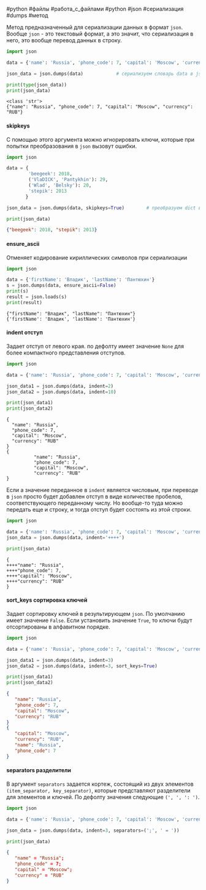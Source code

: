 #python #файлы #работа_с_файлами #python #json #сериализация #dumps #метод

Метод предназначенный для сериализации данных в формат `json`.
Вообще `json` - это текстовый формат, а это значит, что сериализация в него, это вообще перевод данных в строку. 
```python
import json

data = {'name': 'Russia', 'phone_code': 7, 'capital': 'Moscow', 'currency': 'RUB'}

json_data = json.dumps(data)            # сериализуем словарь data в json строку

print(type(json_data))
print(json_data)
```
```
<class 'str'>
{"name": "Russia", "phone_code": 7, "capital": "Moscow", "currency": "RUB"}
```

#### skipkeys
С помощью этого аргумента можно игнорировать ключи, которые при попытки преобразования в `json` вызовут ошибки.
```python
import json

data = {
        'beegeek': 2018,
        ('VlaDICK', 'Pantykhin'): 29,
        ('Wlad', 'Belsky'): 20,
        'stepik': 2013
       }

json_data = json.dumps(data, skipkeys=True)        # преобразуем dict в json

print(json_data)
```
```json
{"beegeek": 2018, "stepik": 2013}
```

#### ensure_ascii
Отменяет кодирование кириллических символов при сериализации
```python
import json

data = {'firstName': 'Владик', 'lastName': 'Пантюхин'}
s = json.dumps(data, ensure_ascii=False)
print(s)
result = json.loads(s)
print(result)
```
```
{"firstName": "Владик", "lastName": "Пантюхин"}
{'firstName': 'Владик', 'lastName': 'Пантюхин'}
```

#### indent отступ
Задает отступ от левого края. по дефолту имеет значение `None` для более компактного представления отступов.
```python
import json

data = {'name': 'Russia', 'phone_code': 7, 'capital': 'Moscow', 'currency': 'RUB'}

json_data1 = json.dumps(data, indent=2)
json_data2 = json.dumps(data, indent=10)

print(json_data1)
print(json_data2)
```
```
{
  "name": "Russia",
  "phone_code": 7,
  "capital": "Moscow",
  "currency": "RUB"
}
{
          "name": "Russia",
          "phone_code": 7,
          "capital": "Moscow",
          "currency": "RUB"
}
```
Если а значение переданное в `indent` является числовым, при переводе в `json` просто будет добавлен отступ в виде количестве пробелов, соответствующего переданному числу. Но вообще-то туда можно передать еще и строку, и тогда отступ будет состоять из этой строки.
```python
import json

data = {'name': 'Russia', 'phone_code': 7, 'capital': 'Moscow', 'currency': 'RUB'}
json_data = json.dumps(data, indent='++++')

print(json_data)
```
```
{
++++"name": "Russia",
++++"phone_code": 7,
++++"capital": "Moscow",
++++"currency": "RUB"
}
```
#### sort_keys сортировка ключей
Задает сортировку ключей в результирующем `json`. По умолчанию имеет значение `False`.
Если установить значение `True`, то ключи будут отсортированы в алфавитном порядке.
```python
import json

data = {'name': 'Russia', 'phone_code': 7, 'capital': 'Moscow', 'currency': 'RUB'}

json_data1 = json.dumps(data, indent=3)
json_data2 = json.dumps(data, indent=3, sort_keys=True)

print(json_data1)
print(json_data2)
```
```json
{
   "name": "Russia",
   "phone_code": 7,
   "capital": "Moscow",
   "currency": "RUB"
}
{
   "capital": "Moscow",
   "currency": "RUB",
   "name": "Russia",
   "phone_code": 7
}
```

#### separators разделители
В аргумент `separators` задается кортеж, состоящий из двух элементов `(item_separator, key_separator)`, которые представляют разделители для элементов и ключей. По дефолту значения следующие `(', ', ': ')`.
```python
import json

data = {'name': 'Russia', 'phone_code': 7, 'capital': 'Moscow', 'currency': 'RUB'}

json_data = json.dumps(data, indent=3, separators=(';', ' = '))

print(json_data)
```
```json
{
   "name" = "Russia";
   "phone_code" = 7;
   "capital" = "Moscow";
   "currency" = "RUB"
}
```
